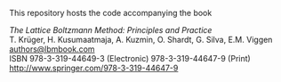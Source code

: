 This repository hosts the code accompanying the book

*The Lattice Boltzmann Method: Principles and Practice*  
T. Krüger, H. Kusumaatmaja, A. Kuzmin, O. Shardt, G. Silva, E.M. Viggen  
authors@lbmbook.com  
ISBN 978-3-319-44649-3 (Electronic) 978-3-319-44647-9 (Print)  
http://www.springer.com/978-3-319-44647-9  
